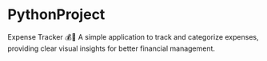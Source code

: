 # PythonProject
Expense Tracker 💰📑 A simple application to track and categorize expenses, providing clear visual insights for better financial management.
